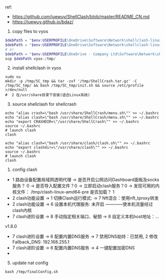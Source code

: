 ref:
- https://github.com/juewuy/ShellClash/blob/master/README_CN.md
- https://juewuy.github.io/bdaz/

1. copy files to vyos
```powershell
$debPath = "$env:USERPROFILE\OneDrive\Software\Network\shellclash-linux\*"
$debPath = "$env:USERPROFILE\OneDrive\Software\Network\shellclash-linux\1.9.0\*"
# or 
$debPath = "$env:USERPROFILE\OneDrive - Company Ltd\Software\Network\shellclash-linux\*"
scp $debPath vyos:/tmp/
```
2. install shellclash in vyos
```shell
sudo su
mkdir -p /tmp/SC_tmp && tar -zxf '/tmp/ShellCrash.tar.gz' -C /tmp/SC_tmp/ && bash /tmp/SC_tmp/init.sh && source /etc/profile >/dev/null
#  2 在/usr/share目录下安装(适合Linux系统)
```
3. source shellclash
for shellcrash
```shell
echo "alias crash=\"bash /usr/share/ShellCrash/menu.sh\"" >> ~/.bashrc
echo "alias clash=\"bash /usr/share/ShellCrash/menu.sh\"" >> ~/.bashrc
echo "export CRASHDIR=\"/usr/share/ShellCrash\"" >> ~/.bashrc
source ~/.bashrc
# launch clash 
clash
```
```shell
echo "alias clash=\"bash /usr/share/clash/clash.sh\"" >> ~/.bashrc
echo "export clashdir=\"/usr/share/clash\"" >> ~/.bashrc
source ~/.bashrc
# launch clash 
clash
```
1. config clash
- 1 路由设备配置局域网透明代理 -> 是否开启公网访问Dashboard面板及socks服务？ 0 
    -> 是否导入配置文件？0 -> 立即启动clash服务？0 -> 发现可用的内核文件： /tmp/clash-linux-amd64-pre 
    是否加载？ 1
- 2 clash功能设置 -> 1 切换Clash运行模式: -> 7 Nft混合：使用nft_tproxy转发
- 2 clash功能设置 -> 6 设置本机代理服务:    未开启   ————使本机流量经过clash内核
- 7 clash进阶设置 -> 8 手动指定相关端口、秘钥 -> 8 自定义本机host地址：...

v1.8.0
- 7 clash进阶设置 ->  6 配置内置DNS服务 -> 7 禁用DNS劫持：已禁用, 2 修改Fallback_DNS: 192.168.255.1
- 7 clash进阶设置 ->  6 配置内置DNS服务 ->  4 一键配置加密DNS
-
<!-- 
1. install shellclash:
from vyos, run 
```shell
sudo su
# set proxy
export all_proxy=http://ip_address:port_number
# run shellclash install script
export url='https://gh.jwsc.eu.org/master' && bash -c "$(curl -kfsSl $url/install.sh)" && source /etc/profile &> /dev/null
#  2 在/usr/share目录下安装(适合Linux系统)

# run below command to source clash
echo "alias clash=\"bash /usr/share/clash/clash.sh\"" >> ~/.bashrc
echo "export clashdir=\"/usr/share/clash\"" >> ~/.bashrc
source ~/.bashrc

# launch and config shellclash
clash
# 1  路由设备配置局域网透明代理
# 2 clash功能设置 -> 1 切换Clash运行模式: -> 7 Nft混合：使用nft_tproxy转发
# 2 clash功能设置 -> 6 设置本机代理服务:    未开启   ————使本机流量经过clash内核
# 7 clash进阶设置 -> 8 手动指定相关端口、秘钥 -> 8 自定义本机host地址：...

# unset proxy
unset all_proxy
``` -->

5. update nat config
```shell
bash /tmp/finalConfig.sh
```